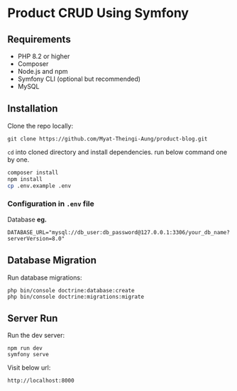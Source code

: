 # Product CRUD Using Symfony

## Requirements
- PHP 8.2 or higher
- Composer
- Node.js and npm
- Symfony CLI (optional but recommended)
- MySQL

## Installation

Clone the repo locally:
```
git clone https://github.com/Myat-Theingi-Aung/product-blog.git
```

`cd` into cloned directory and install dependencies. run below command one by one.
```bash
composer install
npm install
cp .env.example .env
```

### Configuration in `.env` file

Database **eg.**
```
DATABASE_URL="mysql://db_user:db_password@127.0.0.1:3306/your_db_name?serverVersion=8.0"
```

## Database Migration

Run database migrations:
```
php bin/console doctrine:database:create
php bin/console doctrine:migrations:migrate
```

## Server Run

Run the dev server:
```
npm run dev
symfony serve
```

Visit below url:
```
http://localhost:8000
```